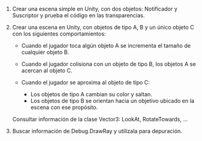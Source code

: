 1. Crear una escena simple en Unity, con dos objetos: Notificador y Suscriptor y prueba el código en las transparencias.

2. Crear una escena en Unity, con objetos de tipo A, B y un único objeto C con los siguientes comportamientos:

    * Cuando el jugador toca algún objeto A se incrementa el tamaño de cualquier objeto B.
    
    * Cuando el jugador colisiona con un objeto de tipo B, los objetos A se acercan al objeto C.    

    * Cuando el jugador se aproxima al objeto de tipo C:
        - Los objetos de tipo A cambian su color y saltan.
        - Los objetos de tipo B se orientan hacia un objetivo ubicado en la escena con ese propósito.
    
    Consultar información de la clase Vector3: LookAt, RotateTowards, ...
    
3. Buscar información de Debug.DrawRay y utilízala para depuración.